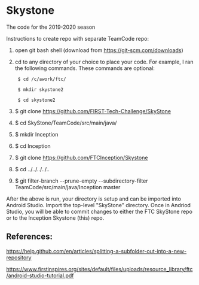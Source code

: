 # Skystone
The code for the 2019-2020 season


Instructions to create repo with separate TeamCode repo:

1) open git bash shell (download from https://git-scm.com/downloads) 
  
2) cd to any directory of your choice to place your code.  For example, I ran the following commands.  These commands are optional:

        $ cd /c/awork/ftc/

        $ mkdir skystone2

        $ cd skystone2



 
3) $ git clone https://github.com/FIRST-Tech-Challenge/SkyStone
4) $ cd SkyStone/TeamCode/src/main/java/
5) $ mkdir Inception
6) $ cd Inception
7) $ git clone https://github.com/FTCInception/Skystone
8) $ cd ../../../../..
9) $ git filter-branch --prune-empty --subdirectory-filter TeamCode/src/main/java/Inception master


After the above is run, your directory is setup and can be imported into Android Studio.  Import the top-level "SkyStone" directory. Once in Andriod Studio, you will be able to commit changes to either the FTC SkyStone repo or to the Inception Skystone (this) repo.



## References:

https://help.github.com/en/articles/splitting-a-subfolder-out-into-a-new-repository

https://www.firstinspires.org/sites/default/files/uploads/resource_library/ftc/android-studio-tutorial.pdf

